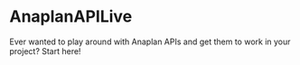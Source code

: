 # AnaplanAPILive
Ever wanted to play around with Anaplan APIs and get them to work in your project? Start here!
